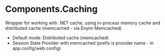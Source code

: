 # Components.Caching
Wrapper for working with .NET cache, using in-process memory cache and distributed cache (memcached - via Enyim Memcached)
- Default mode: Distributed cache (memcached)
- Session State Provider with memcached (prefix is provider name - in app.config/web.config)
